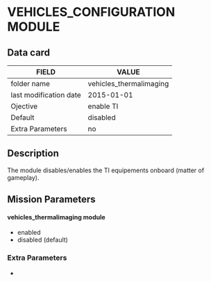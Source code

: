 # VEHICLES_CONFIGURATION MODULE

## Data card

| FIELD                   | VALUE
|-------------------------|-------------
| folder name             | vehicles_thermalimaging
| last modification date  | 2015-01-01
| Ojective                | enable TI
| Default                 | disabled
| Extra Parameters        | no

## Description

The module disables/enables the TI equipements onboard (matter of gameplay).

## Mission Parameters

#### vehicles_thermalimaging module

* enabled
* disabled (default)


### Extra Parameters

-
